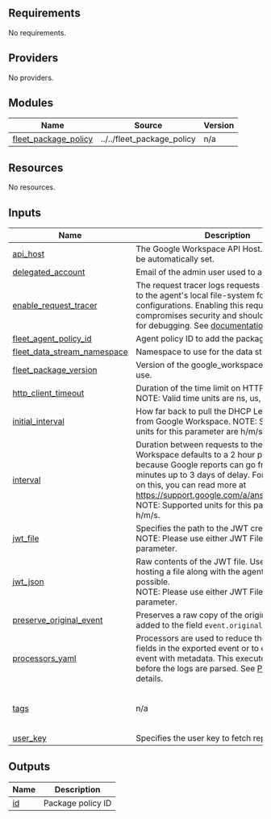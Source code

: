 <!-- BEGIN_TF_DOCS -->
## Requirements

No requirements.

## Providers

No providers.

## Modules

| Name | Source | Version |
|------|--------|---------|
| <a name="module_fleet_package_policy"></a> [fleet\_package\_policy](#module\_fleet\_package\_policy) | ../../fleet_package_policy | n/a |

## Resources

No resources.

## Inputs

| Name | Description | Type | Default | Required |
|------|-------------|------|---------|:--------:|
| <a name="input_api_host"></a> [api\_host](#input\_api\_host) | The Google Workspace API Host. The path will be automatically set. | `string` | `"https://www.googleapis.com"` | no |
| <a name="input_delegated_account"></a> [delegated\_account](#input\_delegated\_account) | Email of the admin user used to access the API. | `string` | n/a | yes |
| <a name="input_enable_request_tracer"></a> [enable\_request\_tracer](#input\_enable\_request\_tracer) | The request tracer logs requests and responses to the agent's local file-system for debugging configurations. Enabling this request tracing compromises security and should only be used for debugging. See [documentation](https://www.elastic.co/guide/en/beats/filebeat/current/filebeat-input-httpjson.html#_request_tracer_filename) for details. | `bool` | `null` | no |
| <a name="input_fleet_agent_policy_id"></a> [fleet\_agent\_policy\_id](#input\_fleet\_agent\_policy\_id) | Agent policy ID to add the package policy to. | `string` | n/a | yes |
| <a name="input_fleet_data_stream_namespace"></a> [fleet\_data\_stream\_namespace](#input\_fleet\_data\_stream\_namespace) | Namespace to use for the data stream. | `string` | `"default"` | no |
| <a name="input_fleet_package_version"></a> [fleet\_package\_version](#input\_fleet\_package\_version) | Version of the google\_workspace package to use. | `string` | `"2.9.0"` | no |
| <a name="input_http_client_timeout"></a> [http\_client\_timeout](#input\_http\_client\_timeout) | Duration of the time limit on HTTP requests. NOTE: Valid time units are ns, us, ms, s, m, h. | `string` | `"60s"` | no |
| <a name="input_initial_interval"></a> [initial\_interval](#input\_initial\_interval) | How far back to pull the DHCP Lease events from Google Workspace. NOTE: Supported units for this parameter are h/m/s. | `string` | `"24h"` | no |
| <a name="input_interval"></a> [interval](#input\_interval) | Duration between requests to the API. Google Workspace defaults to a 2 hour polling interval because Google reports can go from some minutes up to 3 days of delay. For more details on this, you can read more at https://support.google.com/a/answer/7061566. NOTE: Supported units for this parameter are h/m/s. | `string` | `"2h"` | no |
| <a name="input_jwt_file"></a> [jwt\_file](#input\_jwt\_file) | Specifies the path to the JWT credentials file.<br>NOTE: Please use either JWT File or JWT JSON parameter. | `string` | `null` | no |
| <a name="input_jwt_json"></a> [jwt\_json](#input\_jwt\_json) | Raw contents of the JWT file. Useful when hosting a file along with the agent is not possible.<br>NOTE: Please use either JWT File or JWT JSON parameter. | `string` | `null` | no |
| <a name="input_preserve_original_event"></a> [preserve\_original\_event](#input\_preserve\_original\_event) | Preserves a raw copy of the original event, added to the field `event.original` | `bool` | `false` | no |
| <a name="input_processors_yaml"></a> [processors\_yaml](#input\_processors\_yaml) | Processors are used to reduce the number of fields in the exported event or to enhance the event with metadata. This executes in the agent before the logs are parsed. See [Processors](https://www.elastic.co/guide/en/beats/filebeat/current/filtering-and-enhancing-data.html) for details. | `string` | `null` | no |
| <a name="input_tags"></a> [tags](#input\_tags) | n/a | `list(string)` | <pre>[<br>  "forwarded",<br>  "google_workspace-saml"<br>]</pre> | no |
| <a name="input_user_key"></a> [user\_key](#input\_user\_key) | Specifies the user key to fetch reports from. | `string` | `"all"` | no |

## Outputs

| Name | Description |
|------|-------------|
| <a name="output_id"></a> [id](#output\_id) | Package policy ID |
<!-- END_TF_DOCS -->
